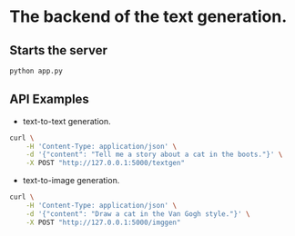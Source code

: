 # The backend of the text generation.

## Starts the server
```bash
python app.py
```

## API Examples
- text-to-text generation.
```bash
curl \
    -H 'Content-Type: application/json' \
    -d '{"content": "Tell me a story about a cat in the boots."}' \
    -X POST "http://127.0.0.1:5000/textgen"
```

- text-to-image generation.
```bash
curl \
    -H 'Content-Type: application/json' \
    -d '{"content": "Draw a cat in the Van Gogh style."}' \
    -X POST "http://127.0.0.1:5000/imggen"
```
